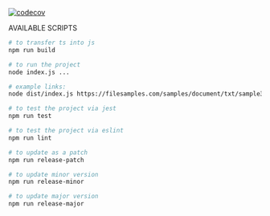 [![codecov](https://codecov.io/gh/smirnovanv/node-basics/branch/master/graph/badge.svg)](https://codecov.io/gh/smirnovanv/node-basics)

AVAILABLE SCRIPTS

```bash
# to transfer ts into js
npm run build 
``` 

```bash
# to run the project
node index.js ... 
```
```bash
# example links: 
node dist/index.js https://filesamples.com/samples/document/txt/sample3.txt https://filesamples.com/samples/document/txt/sample2.txt https://filesamples.com/samples/document/txt/sample1.txt
```

```bash
# to test the project via jest
npm run test 

# to test the project via eslint
npm run lint 

# to update as a patch
npm run release-patch

# to update minor version
npm run release-minor

# to update major version
npm run release-major

```